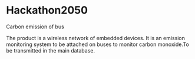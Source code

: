 # Hackathon2050
Carbon emission of bus

The product is a wireless network of embedded devices. It is an emission monitoring system to be attached on buses to monitor carbon monoxide.To be transmitted in the main database.
